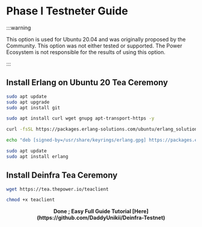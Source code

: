 # Phase I Testneter Guide

:::warning

This option is used for Ubuntu 20.04 and was originally proposed by the Community. This option was not either tested or supported. The Power Ecosystem is not responsible for the results of using this option.

:::

## Install Erlang on Ubuntu 20 Tea Ceremony

```bash
sudo apt update
sudo apt upgrade
sudo apt install git
```

```bash
sudo apt install curl wget gnupg apt-transport-https -y
```

```bash
curl -fsSL https://packages.erlang-solutions.com/ubuntu/erlang_solutions.asc | sudo gpg --dearmor -o /usr/share/keyrings/erlang.gpg
```

```bash
echo "deb [signed-by=/usr/share/keyrings/erlang.gpg] https://packages.erlang-solutions.com/ubuntu $(lsb_release -cs) contrib" | sudo tee /etc/apt/sources.list.d/erlang.list
```

```bash
sudo apt update
sudo apt install erlang
```

## Install Deinfra Tea Ceremony 

```bash
wget https://tea.thepower.io/teaclient
```

```bash
chmod +x teaclient
```

<p align="center"><b>Done ; Easy Full Guide Tutorial [Here](https://github.com/DaddyUnikii/Deinfra-Testnet)</b></p>
